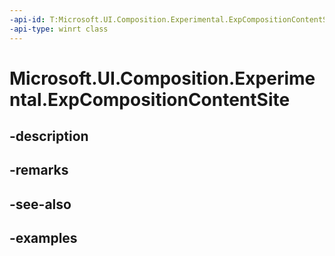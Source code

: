 ```yaml
---
-api-id: T:Microsoft.UI.Composition.Experimental.ExpCompositionContentSite
-api-type: winrt class
---
```


# Microsoft.UI.Composition.Experimental.ExpCompositionContentSite

<!--
public class ExpCompositionContentSite : System.IDisposable
-->


## -description

## -remarks

## -see-also

## -examples



